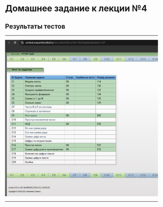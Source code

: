 # Домашнее задание к лекции №4

## Результаты тестов

---

![Скрин к заднию 1](./img/result_C.png)

---
